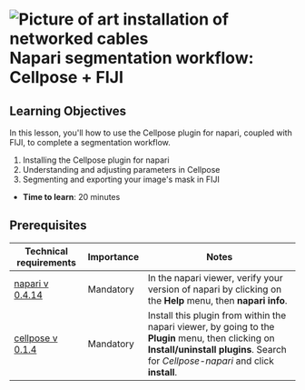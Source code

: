 ![Picture of art installation of networked cables](images/header_small.jpeg)
Napari segmentation workflow: Cellpose + FIJI
=======================

## Learning Objectives

In this lesson, you'll how to use the Cellpose plugin for napari, coupled with FIJI, to complete a segmentation workflow.

1.  Installing the Cellpose plugin for napari
2.  Understanding and adjusting parameters in Cellpose
3.  Segmenting and exporting your image's mask in FIJI 

- **Time to learn**: 20 minutes

## Prerequisites

| Technical requirements                                                                      | Importance | Notes |
| -------------------------------------------------------------------------------- | ---------- | ----- |
| [napari v 0.4.14](https://chanzuckerberg.github.io/napari-segmentation-workshop/onboard/lesson3.html) | Mandatory  | In the napari viewer, verify your version of napari by clicking on the **Help** menu, then **napari info**. | |
| [cellpose v 0.1.4](https://www.napari-hub.org/plugins/cellpose-napari) | Mandatory  | Install this plugin from within the napari viewer, by going to the **Plugin** menu, then clicking on **Install/uninstall plugins**. Search for *Cellpose-napari* and click **install**. | |


## 
